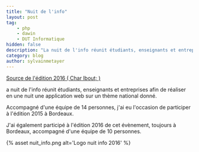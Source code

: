 ```yaml
---
title: "Nuit de l'info"
layout: post
tag: 
    - php
    - dawin
    - DUT Informatique
hidden: false
description: "La nuit de l'info réunit étudiants, enseignants et entreprises afin de réaliser en une nuit une application web sur un thème national donné."
category: blog
author: sylvainmetayer
---
```


[Source de l'édition 2016 ( Char Ibout; )](https://github.com/Clovis-Portron/Nuit-info2016)

a nuit de l'info réunit étudiants, enseignants et entreprises afin de réaliser en une nuit une application web sur un thème national donné. 

Accompagné d'une équipe de 14 personnes, j'ai eu l'occasion de participer à l'édition 2015 à Bordeaux.

J'ai également participé à l'édition 2016 de cet évènement, toujours à Bordeaux, accompagné d'une équipe de 10 personnes.

{% asset nuit_info.png alt='Logo nuit info 2016' %}
